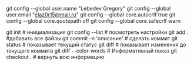 git config --global user.name "Lebedev Gregory"
git config --global user.email "elaz0r15@mail.ru"
git config --global core.autocrlf true
git config --global core.quotepath off
git config --global core.safecrlf warn

git init # инициализация
git config --list # посмотреть настройки
git add . #добавить все файлы
git commit -n 'описание' # сделать коммит
git status # показывает текущий статус
git diff # показывает изменения до текущего коммита
git diff --color-words # Информативный показ
git checkout . # вернуть всю информацию
